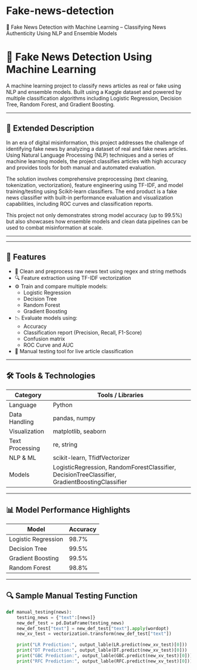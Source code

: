 # Fake-news-detection
📰 Fake News Detection with Machine Learning – Classifying News Authenticity Using NLP and Ensemble Models

# 📰 Fake News Detection Using Machine Learning

A machine learning project to classify news articles as real or fake using NLP and ensemble models. Built using a Kaggle dataset and powered by multiple classification algorithms including Logistic Regression, Decision Tree, Random Forest, and Gradient Boosting.

---

## 📘 Extended Description

In an era of digital misinformation, this project addresses the challenge of identifying fake news by analyzing a dataset of real and fake news articles. Using Natural Language Processing (NLP) techniques and a series of machine learning models, the project classifies articles with high accuracy and provides tools for both manual and automated evaluation.

The solution involves comprehensive preprocessing (text cleaning, tokenization, vectorization), feature engineering using TF-IDF, and model training/testing using Scikit-learn classifiers. The end product is a fake news classifier with built-in performance evaluation and visualization capabilities, including ROC curves and classification reports.

This project not only demonstrates strong model accuracy (up to 99.5%) but also showcases how ensemble models and clean data pipelines can be used to combat misinformation at scale.

---


---

## 🚀 Features

- 🧹 Clean and preprocess raw news text using regex and string methods
- 🔍 Feature extraction using TF-IDF vectorization
- ⚙️ Train and compare multiple models:
  - Logistic Regression
  - Decision Tree
  - Random Forest
  - Gradient Boosting
- 📉 Evaluate models using:
  - Accuracy
  - Classification report (Precision, Recall, F1-Score)
  - Confusion matrix
  - ROC Curve and AUC
- 🧪 Manual testing tool for live article classification

---

## 🛠️ Tools & Technologies

| Category           | Tools / Libraries                               |
|-------------------|--------------------------------------------------|
| Language           | Python                                           |
| Data Handling      | pandas, numpy                                    |
| Visualization      | matplotlib, seaborn                              |
| Text Processing    | re, string                                       |
| NLP & ML           | scikit-learn, TfidfVectorizer                    |
| Models             | LogisticRegression, RandomForestClassifier, DecisionTreeClassifier, GradientBoostingClassifier |

---

## 📊 Model Performance Highlights

| Model               | Accuracy |
|---------------------|----------|
| Logistic Regression | 98.7%    |
| Decision Tree       | 99.5%    |
| Gradient Boosting   | 99.5%    |
| Random Forest       | 98.8%    |

---

## 🔍 Sample Manual Testing Function

```python
def manual_testing(news):
    testing_news = {"text":[news]}
    new_def_test = pd.DataFrame(testing_news)
    new_def_test["text"] = new_def_test["text"].apply(wordopt)
    new_xv_test = vectorization.transform(new_def_test["text"])
    
    print("LR Prediction:", output_lable(LR.predict(new_xv_test)[0]))
    print("DT Prediction:", output_lable(DT.predict(new_xv_test)[0]))
    print("GBC Prediction:", output_lable(GBC.predict(new_xv_test)[0]))
    print("RFC Prediction:", output_lable(RFC.predict(new_xv_test)[0]))

